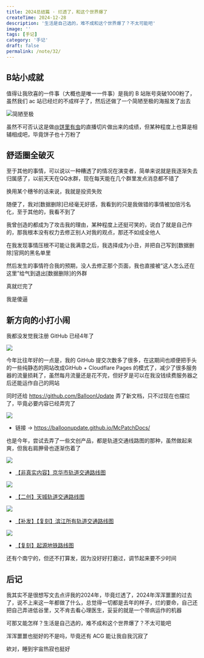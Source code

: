 ```yaml
---
title: 2024总结篇 · 烂透了，和这个世界爆了
createTime: 2024-12-28
description: '生活是自己选的，难不成和这个世界爆了？不太可能吧'
image: ''
tags: [手记]
category: '手记'
draft: false 
permalink: /note/32/
---
```

## B站小成就

值得让我欣喜的一件事（大概也是唯一一件事）是我的 B 站账号突破1000粉了，虽然我们 ac 站已经烂的不成样子了，然后还做了一个简陋至极的海报发了出去

![简陋至极](https://mx-space.akio.top/api/v2/objects/icon/6bazk2g7075zqbgfi0.png)

虽然不可否认这是做[@饼里有虫](https://space.bilibili.com/383996508/)的直播切片做出来的成绩，但某种程度上也算是相辅相成吧，毕竟饼子也十万粉了

## 舒适圈全破灭

至于其他的事情，可以说以一种糟透了的情况在演变者，简单来说就是我逐渐失去归属感了，以前天天在QQ水群，现在每天能在几个群里发点消息都不错了

换用某个穗爷的话来说，我就是投资失败

随便了，我对[数据删除]已经毫无好感，我看到的只是我做错的事情被加倍污名化，至于其他的，我看不到了

我曾创造的都成为了攻击我的理由，某种程度上还挺可笑的，说白了就是自己作的，那我根本没有权力去修正别人对我的观点，那还不如成全他人

在我发现事情压根不可能让我满意之后，我选择成为小丑，并把自己写到[数据删除]官网的黑名单里

然后发生的事情符合我的预期，没人去修正那个页面，我也直接被“这人怎么还在这里”给气到退出[数据删除]的外群

真就烂完了

我是傻逼

## 新方向的小打小闹

我都没发觉我注册 GitHub 已经4年了

![](https://mx-space.akio.top/api/v2/objects/icon/tkjoo5dhx41jvjzm3q.jpg)

今年比往年好的一点是，我的 GitHub 提交次数多了很多，在这期间也顺便把手头的一些纯静态的网站改成GitHub + Cloudflare Pages 的模式了，减少了很多服务器的流量损耗了，虽然每月流量还是花不完，但好歹是可以在我没钱续费服务器之后还能运作自己的网站

同时还给 https://github.com/BalloonUpdate 弄了新文档，只不过现在也摆烂了，毕竟必要内容已经弄完了

![](https://mx-space.akio.top/api/v2/objects/icon/mfsbu921jg2pritzbf.png)

- 链接 → https://balloonupdate.github.io/McPatchDocs/

也是今年，尝试去弄了一些文创产品，都是轨道交通线路图的那种，虽然做起来爽，但我右肩胛骨也逐渐伤着了

![](https://act-webstatic.akio.top/2024/06/19/66721885b510f.png)

- [【非真实内容】京华市轨道交通路线图](https://www.akio.top/posts/cultural/jinghua-rail-transit-map)

![](https://act-webstatic.akio.top/2024/12/23/67694ee4aab70.png)

- [【二创】天城轨道交通路线图](https://www.akio.top/posts/cultural/tiancheng-rail-transit-map)

![](https://act-webstatic.akio.top/2024/12/23/6769551b56fc5.png)

- [【补发】【复刻】滨江所有轨道交通路线图](https://www.akio.top/posts/cultural/bingjiang-rail-transit-map)

![](https://act-webstatic.akio.top/2024/12/23/67694aae2f03f.png)

- [【复刻】起源地铁路线图](https://www.akio.top/posts/cultural/origin-metro-map)

还有个南宁的，但还不打算发，因为没好好打磨过，调节起来要不少时间

## 后记

我其实不是很想写文去点评我的2024年，毕竟烂透了，2024年浑浑噩噩的过去了，说不上来这一年都做了什么，总觉得一切都是去年的样子，烂的要命，自己还把自己弄进低谷里，又不肯去看心理医生，妥妥的就是一个带病运作的机器

可那又能怎样？生活是自己选的，难不成和这个世界爆了？不太可能吧

浑浑噩噩也挺好的不是吗，毕竟还有 ACG 能让我自我沉寂了

欸对，睡到宇宙热寂也挺好